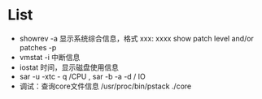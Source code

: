 # List #

  * showrev -a 显示系统综合信息，格式 xxx: xxxx show patch level and/or patches -p
  * vmstat -i 中断信息
  * iostat 时间，显示磁盘使用信息
  * sar -u -xtc - q /CPU , sar -b -a -d / IO
  * 调试：查询core文件信息 /usr/proc/bin/pstack ./core 